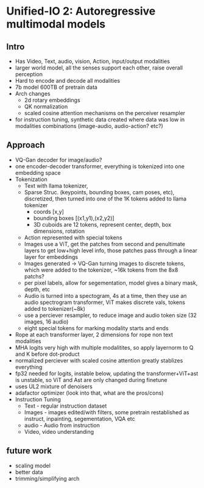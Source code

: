# Unified-IO 2: Autoregressive multimodal models

## Intro
 - Has Video, Text, audio, vision, Action, input/output modalities
 - larger world model, all the senses support each other, raise overall perception
 - Hard to encode and decode all modalities
 - 7b model 600TB of pretrain data
 - Arch changes
    - 2d rotary embeddings
    - QK normalization
    - scaled cosine attention mechanisms on the perceiver resampler
 - for instruction tuning, synthetic data created where data was low in modalities combinations (image-audio, audio-action? etc?)

## Approach
 - VQ-Gan decoder for image/audio?
 - one encoder-decoder transformer, everything is tokenized into one embedding space
 - Tokenization
    - Text with llama tokenizer, 
    - Sparse Struc. (keypoints, bounding boxes, cam poses, etc), discretized, then turned into one of the 1K tokens added to llama tokenizer
        - coords [x,y] 
        - bounding boxes [(x1,y1),(x2,y2)]
        - 3D cuboids are 12 tokens, represent center, depth, box dimensions, rotation
    - Action represented with special tokens
    - Images use a ViT, get the patches from second and penultimate layers to get low+high level info, those patches pass through a linear layer for embeddings
    - Images generated -> VQ-Gan turning images to discrete tokens, which were added to the tokenizer, ~16k tokens from the 8x8 patchs?
    - per pixel labels, allow for segementation, model gives a binary mask, depth, etc
    - Audio is turned into a spectogram, 4s at a time, then they use an audio spectrogram transformer, ViT makes discrete vals, tokens added to tokenizer(~8k)
    - use a perciever resampler, to reduce image and audio token size (32 images, 16 audio)
    - eight special tokens for marking modality starts and ends
 - Rope at each transformer layer, 2 dimensions for rope non text modalities
 - MHA logits very high with multiple modalitites, so apply layernorm to Q and K before dot-product
 - normalized perciever with scaled cosine attention greatly stablizes everything
 - fp32 needed for logits, instable below, updating the transformer+ViT+ast is unstable, so ViT and Ast are only changed during finetune
 - uses UL2 mixture of denoisers
 - adafactor optimizer (look into that, what are the pros/cons)   
 - Instruction Tuning
   - Text - regular instruction dataset
   - Images - images edited/with filters, some pretrain restablished as instruct, inpainting, segementation, VQA etc
   - audio - Audio from instruction
   - Video, video understanding 

## future work
 - scaling model
 - better data
 - trimming/simplifying arch


